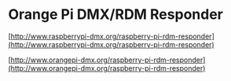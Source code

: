 # Orange Pi DMX/RDM Responder


[http://www.raspberrypi-dmx.org/raspberry-pi-rdm-responder](http://www.raspberrypi-dmx.org/raspberry-pi-rdm-responder)

[http://www.orangepi-dmx.org/raspberry-pi-rdm-responder](http://www.orangepi-dmx.org/raspberry-pi-rdm-responder)